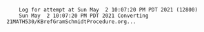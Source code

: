         Log for attempt at Sun May  2 10:07:20 PM PDT 2021 (12800)
        Sun May  2 10:07:20 PM PDT 2021 Converting 21MATH530/KBrefGramSchmidtProcedure.org...
